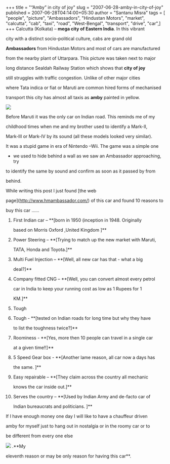 +++
title = "“Amby” in city of joy"
slug = "2007-06-28-amby-in-city-of-joy"
published = 2007-06-28T04:14:00+05:30
author = "Santanu Misra"
tags = [ "people", "picture", "Ambassadors", "Hindustan Motors", "market", "calcutta", "cab", "taxi", "road", "West-Bengal", "transport", "drive", "car",]
+++
Calcutta (Kolkata) – **mega city of Eastern India**. In this vibrant
city with a distinct socio-political culture, cabs are grand old
**Ambassadors** from Hindustan Motors and most of cars are manufactured
from the nearby plant of Uttarpara. This picture was taken next to major
long distance Sealdah Railway Station which shows that **city of joy**
still struggles with traffic congestion. Unlike of other major cities
where Tata indica or fiat or Maruti are common hired forms of mechanised
transport this city has almost all taxis as **amby** painted in yellow.

[](http://blog.santm.com/image_article/cal-cab-big.jpg "Yellow Cab of Calcutta")![](../images/2007-06-28-amby-in-city-of-joy-cal-cab.jpg)

Before Maruti it was the only car on Indian road. This reminds me of my
childhood times when me and my brother used to identify a Mark-II,
Mark-III or Mark-IV by its sound (all these models looked very similar).
It was a stupid game in era of Nintendo –Wii. The game was a simple one
- we used to hide behind a wall as we saw an Ambassador approaching, try
to identify the same by sound and confirm as soon as it passed by from
behind.

While writing this post I just found [the web
page](http://www.hmambassador.com/) of this car and found 10 reasons to
buy this car ……

1.  First Indian car – **\[born in 1950 (inception in 1948. Originally
    based on Morris Oxford ,United Kingdom \]**
2.  Power Steering – **\[Trying to match up the new market with Maruti,
    TATA, Honda and Toyota.\]**
3.  Multi Fuel Injection – **\[Well, all new car has that - what a big
    deal?\]**
4.  Company fitted CNG – **\[Well, you can convert almost every petrol
    car in India to keep your running cost as low as 1 Rupees for 1
    KM.\]**
5.  Tough
6.  Tough - **\[tested on Indian roads for long time but why they have
    to list the toughness twice?\]**
7.  Roominess - **\[Yes, more then 10 people can travel in a single car
    at a given time!!\]**
8.  5 Speed Gear box - **\[Another lame reason, all car now a days has
    the same. \]**
9.  Easy repairable – **\[They claim across the country all mechanic
    knows the car inside out.\]**
10. Serves the country – **\[Used by Indian Army and de-facto car of
    Indian bureaucrats and politicians. \]**

If I have enough money one day I will like to have a chauffeur driven
amby for myself just to hang out in nostalgia or in the roomy car or to
be different from every one else
![](../images/2007-06-28-amby-in-city-of-joy-icon_wink.gif) .**My
eleventh reason or may be only reason for having this car**.
